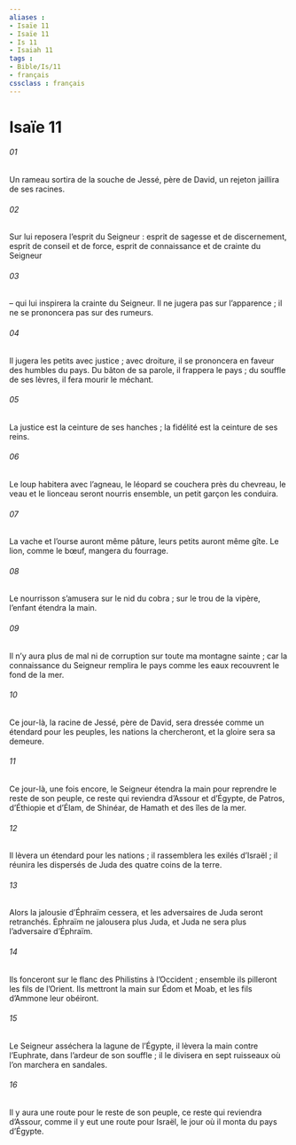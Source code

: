 ```yaml
---
aliases : 
- Isaïe 11
- Isaïe 11
- Is 11
- Isaiah 11
tags : 
- Bible/Is/11
- français
cssclass : français
---
```


# Isaïe 11

###### 01
Un rameau sortira de la souche de Jessé, père de David,
un rejeton jaillira de ses racines.
###### 02
Sur lui reposera l’esprit du Seigneur :
esprit de sagesse et de discernement,
esprit de conseil et de force,
esprit de connaissance et de crainte du Seigneur
###### 03
– qui lui inspirera la crainte du Seigneur.
Il ne jugera pas sur l’apparence ;
il ne se prononcera pas sur des rumeurs.
###### 04
Il jugera les petits avec justice ;
avec droiture, il se prononcera
en faveur des humbles du pays.
Du bâton de sa parole, il frappera le pays ;
du souffle de ses lèvres, il fera mourir le méchant.
###### 05
La justice est la ceinture de ses hanches ;
la fidélité est la ceinture de ses reins.
###### 06
Le loup habitera avec l’agneau,
le léopard se couchera près du chevreau,
le veau et le lionceau seront nourris ensemble,
un petit garçon les conduira.
###### 07
La vache et l’ourse auront même pâture,
leurs petits auront même gîte.
Le lion, comme le bœuf, mangera du fourrage.
###### 08
Le nourrisson s’amusera sur le nid du cobra ;
sur le trou de la vipère, l’enfant étendra la main.
###### 09
Il n’y aura plus de mal ni de corruption
sur toute ma montagne sainte ;
car la connaissance du Seigneur remplira le pays
comme les eaux recouvrent le fond de la mer.
###### 10
Ce jour-là, la racine de Jessé, père de David,
sera dressée comme un étendard pour les peuples,
les nations la chercheront,
et la gloire sera sa demeure.
###### 11
Ce jour-là, une fois encore,
le Seigneur étendra la main
pour reprendre le reste de son peuple,
ce reste qui reviendra d’Assour et d’Égypte,
de Patros, d’Éthiopie et d’Élam,
de Shinéar, de Hamath et des îles de la mer.
###### 12
Il lèvera un étendard pour les nations ;
il rassemblera les exilés d’Israël ;
il réunira les dispersés de Juda
des quatre coins de la terre.
###### 13
Alors la jalousie d’Éphraïm cessera,
et les adversaires de Juda seront retranchés.
Éphraïm ne jalousera plus Juda,
et Juda ne sera plus l’adversaire d’Éphraïm.
###### 14
Ils fonceront sur le flanc des Philistins à l’Occident ;
ensemble ils pilleront les fils de l’Orient.
Ils mettront la main sur Édom et Moab,
et les fils d’Ammone leur obéiront.
###### 15
Le Seigneur asséchera la lagune de l’Égypte,
il lèvera la main contre l’Euphrate,
dans l’ardeur de son souffle ;
il le divisera en sept ruisseaux
où l’on marchera en sandales.
###### 16
Il y aura une route pour le reste de son peuple,
ce reste qui reviendra d’Assour,
comme il y eut une route pour Israël,
le jour où il monta du pays d’Égypte.
